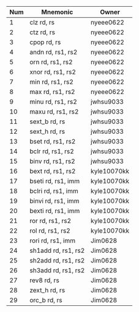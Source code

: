 | Num | Mnemonic            | Owner |
  | --- | ------------------- | ----- |
  | 1   | clz rd, rs          |nyeee0622|
  | 2   | ctz rd, rs          |nyeee0622|
  | 3   | cpop rd, rs         |nyeee0622|
  | 4   | andn rd, rs1, rs2   |nyeee0622|
  | 5   | orn rd, rs1, rs2    |nyeee0622|
  | 6   | xnor rd, rs1, rs2   |nyeee0622|
  | 7   | min rd, rs1, rs2    |nyeee0622|
  | 8   | max rd, rs1, rs2    |nyeee0622|
  | 9   | minu rd, rs1, rs2   |jwhsu9033|
  | 10  | maxu rd, rs1, rs2   |jwhsu9033|
  | 11  | sext_b rd, rs       |jwhsu9033|
  | 12  | sext_h rd, rs       |jwhsu9033|
  | 13  | bset rd, rs1, rs2   |jwhsu9033|
  | 14  | bclr rd, rs1, rs2   |jwhsu9033|
  | 15  | binv rd, rs1, rs2   |jwhsu9033|
  | 16  | bext rd, rs1, rs2   |kyle10070kk|
  | 17  | bseti rd, rs1, imm  |kyle10070kk|
  | 18  | bclri rd, rs1, imm  |kyle10070kk|
  | 19  | binvi rd, rs1, imm  |kyle10070kk|
  | 20  | bexti rd, rs1, imm  |kyle10070kk|
  | 21  | ror rd, rs1, rs2    |kyle10070kk|
  | 22  | rol rd, rs1, rs2    |kyle10070kk|
  | 23  | rori rd, rs1, imm   |Jim0628|
  | 24  | sh1add rd, rs1, rs2 |Jim0628|
  | 25  | sh2add rd, rs1, rs2 |Jim0628|
  | 26  | sh3add rd, rs1, rs2 |Jim0628|
  | 27  | rev8 rd, rs         |Jim0628|
  | 28  | zext_h rd, rs       |Jim0628|
  | 29  | orc_b  rd, rs       |Jim0628|
